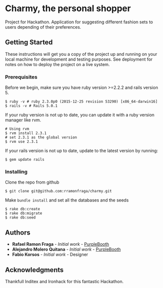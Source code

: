 # Charmy, the personal shopper

Project for Hackathon. Application for suggesting different fashion sets to users depending of their preferences.

## Getting Started

These instructions will get you a copy of the project up and running on your local machine for development and testing purposes. See deployment for notes on how to deploy the project on a live system.

### Prerequisites

Before we begin, make sure you have ruby version >=2.2.2 and rails version 5.

```
$ ruby -v # ruby 2.3.0p0 (2015-12-25 revision 53290) [x86_64-darwin16]
$ rails -v # Rails 5.0.1
```
If your ruby version is not up to date, you can update it with a ruby version manager like rvm.

```
# Using rvm
$ rvm install 2.3.1
# set 2.3.1 as the global version
$ rvm use 2.3.1
```
If your rails version is not up to date, update to the latest version by running:

```
$ gem update rails
```

### Installing

Clone the repo from github

```
$ git clone git@github.com:rramonfraga/charmy.git
```

Make `bundle install` and set all the databases and the seeds

```
$ rake db:create
$ rake db:migrate
$ rake db:seed
```

## Authors

* **Rafael Ramon Fraga** - *Initial work* - [PurpleBooth](https://github.com/rramonfraga)
* **Alejandro Molero Quitana** - *Initial work* - [PurpleBooth](https://github.com/alejandromolero)
* **Fabio Korsos** - *Initial work* -
Designer

## Acknowledgments

Thankfull Inditex and Ironhack for this fantastic Hackathon.
